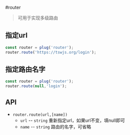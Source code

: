 #router

> 可用于实现多级路由

## 指定url

```js
const router = plug('router');
router.route('https://tswjs.org/login');
```



## 指定路由名字

```js
const router = plug('router');
router.route(null,'login');
```

## API
- `router.route(url,[name])`
	- `url` -- `string` 重新指定url，如果url不变，填null即可
	- `name` -- `string` 路由的名字，可省略


